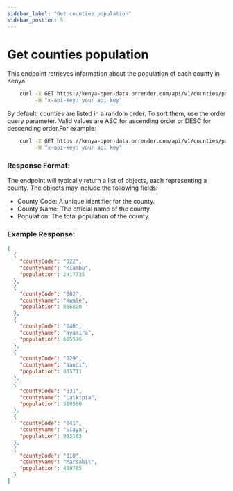 ```yaml
---
sidebar_label: "Get counties population"
sidebar_postion: 5
---
```


# Get counties population

This endpoint retrieves information about the population of each county in Kenya.

```bash
    curl -X GET https://kenya-open-data.onrender.com/api/v1/counties/population \
         -H "x-api-key: your api key"
```

By default, counties are listed in a random order. To sort them, use the order query parameter. Valid values are ASC for ascending order or DESC for descending order.For example:

```bash
    curl -X GET https://kenya-open-data.onrender.com/api/v1/counties/population?order=DESC \
         -H "x-api-key: your api key"
```


### Response Format:

The endpoint will typically return a list of objects, each representing a county. The objects may include the following fields:

- County Code: A unique identifier for the county.
- County Name: The official name of the county.
- Population: The total population of the county.

### Example Response:

```json
[
  {
    "countyCode": "022",
    "countyName": "Kiambu",
    "population": 2417735
  },
  {
    "countyCode": "002",
    "countyName": "Kwale",
    "population": 866820
  },
  {
    "countyCode": "046",
    "countyName": "Nyamira",
    "population": 605576
  },
  {
    "countyCode": "029",
    "countyName": "Nandi",
    "population": 885711
  },
  {
    "countyCode": "031",
    "countyName": "Laikipia",
    "population": 518560
  },
  {
    "countyCode": "041",
    "countyName": "Siaya",
    "population": 993183
  },
  {
    "countyCode": "010",
    "countyName": "Marsabit",
    "population": 459785
  }
]
```
